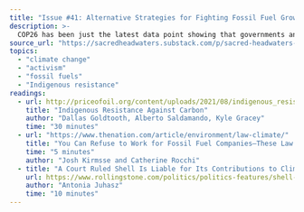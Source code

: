 ```yaml
---
title: "Issue #41: Alternative Strategies for Fighting Fossil Fuel Growth"
description: >-
  COP26 has been just the latest data point showing that governments and international negotiations are unwilling and unable to initiate a managed decline of the fossil fuel industry. So, what do we do?
source_url: "https://sacredheadwaters.substack.com/p/sacred-headwaters-41-alternative"
topics:
  - "climate change"
  - "activism"
  - "fossil fuels"
  - "Indigenous resistance"
readings:
  - url: http://priceofoil.org/content/uploads/2021/08/indigenous_resist_report_FINAL.pdf
    title: "Indigenous Resistance Against Carbon"
    author: "Dallas Goldtooth, Alberto Saldamando, Kyle Gracey"
    time: "30 minutes"
  - url: "https://www.thenation.com/article/environment/law-climate/"
    title: "You Can Refuse to Work for Fossil Fuel Companies—These Law Students Show How"
    time: "5 minutes"
    author: "Josh Kirmsse and Catherine Rocchi"
  - title: "A Court Ruled Shell Is Liable for Its Contributions to Climate Change. What Happens Now?"
    url: https://www.rollingstone.com/politics/politics-features/shell-climate-change-oil-dutch-court-1175404/
    author: "Antonia Juhasz"
    time: "10 minutes"
---
```


